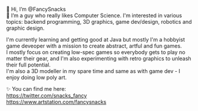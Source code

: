 👋 Hi, I’m @FancySnacks  
👀 I’m a guy who really likes Computer Science. I'm interested in various topics: backend programming, 3D graphics, game dev/design, robotics and graphic design.  
  
I'm currently learning and getting good at Java but mostly I'm a hobbyist game deveoper with a mission to create abstract, artful and fun games.  
I mostly focus on creating low-spec games so everybody gets to play no matter their gear, and I'm also experimenting with retro graphics to unleash their full potential.  
I'm also a 3D modeller in my spare time and same as with game dev - I enjoy doing low poly art.  
  
✨ You can find me here:  
https://twitter.com/snacks_fancy  
https://www.artstation.com/fancysnacks  

<!---
FancySnacks/FancySnacks is a ✨ special ✨ repository because its `README.md` (this file) appears on your GitHub profile.
You can click the Preview link to take a look at your changes.
--->
